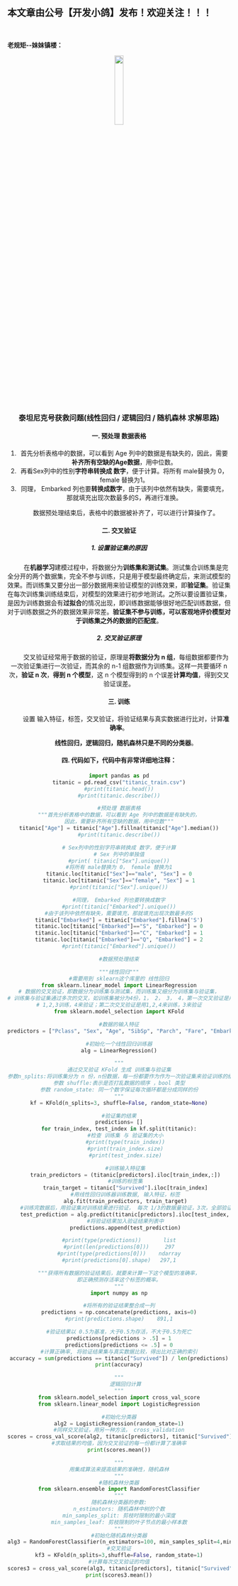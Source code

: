﻿## 本文章由公号【开发小鸽】发布！欢迎关注！！！
<br>

**老规矩--妹妹镇楼：**
<center>
<img src="https://img-blog.csdnimg.cn/20200721223424816.JPG"   width="20%">


### 泰坦尼克号获救问题(线性回归 / 逻辑回归 / 随机森林 求解思路)
#### 一. 预处理 数据表格

1. 首先分析表格中的数据，可以看到 Age 列中的数据是有缺失的，因此，需要**补齐所有空缺的Age数据**，用中位数。
2. 再看Sex列中的性别**字符串转换成 数字**，便于计算。将所有 male替换为 0， female 替换为1。
3. 同理， Embarked 列也要**转换成数字**，由于该列中依然有缺失，需要填充，那就填充出现次数最多的S，再进行准换。

&nbsp;  &nbsp;  &nbsp;  &nbsp; 数据预处理结束后，表格中的数据被补齐了，可以进行计算操作了。

#### 二. 交叉验证
##### 1. 设置验证集的原因
&nbsp;  &nbsp;  &nbsp;  &nbsp; 在**机器学习**建模过程中，将数据分为**训练集和测试集**。测试集合训练集是完全分开的两个数据集，完全不参与训练，只是用于模型最终确定后，来测试模型的效果。而训练集又要分出一部分数据用来验证模型的训练效果，即**验证集**。验证集在每次训练集训练结束后，对模型的效果进行初步地测试。之所以要设置验证集，是因为训练数据会有**过拟合**的情况出现，即训练数据能够很好地匹配训练数据，但对于训练数据之外的数据效果非常差。**验证集不参与训练，可以客观地评价模型对于训练集之外的数据的匹配度**。
##### 2. 交叉验证原理
&nbsp;  &nbsp;  &nbsp;  &nbsp; 交叉验证经常用于数据的验证，原理是**将数据分为 n 组**，每组数据都要作为一次验证集进行一次验证，而其余的 n-1 组数据作为训练集。这样一共要循环 n 次，**验证 n 次**，**得到 n 个模型**，这 n 个模型得到的 n 个误差**计算均值**，得到交叉验证误差。

#### 三. 训练
&nbsp;  &nbsp;  &nbsp;  &nbsp; 设置 输入特征，标签，交叉验证，将验证结果与真实数据进行比对，计算**准确率**。

&nbsp;  &nbsp;  &nbsp;  &nbsp; **线性回归，逻辑回归，随机森林只是不同的分类器**。


#### 四. **代码如下，代码中有非常详细地注释**：

```python
import pandas as pd
titanic = pd.read_csv("titanic_train.csv")
#print(titanic.head())
#print(titanic.describe())

#预处理 数据表格
"""首先分析表格中的数据，可以看到 Age 列中的数据是有缺失的，
因此，需要补齐所有空缺的数据，用中位数"""
titanic["Age"] = titanic["Age"].fillna(titanic["Age"].median())
#print(titanic.describe())

# Sex列中的性别字符串转换成 数字，便于计算
# Sex 列中的单独值
#print( titanic["Sex"].unique())
#将所有 male替换为 0， female 替换为1
titanic.loc[titanic["Sex"]=="male", "Sex"] = 0
titanic.loc[titanic["Sex"]=="female", "Sex"] = 1
#print(titanic["Sex"].unique())

#同理， Embarked 列也要转换成数字
#print(titanic["Embarked"].unique())
#由于该列中依然有缺失，需要填充，那就填充出现次数最多的S
titanic["Embarked"] = titanic["Embarked"].fillna('S')
titanic.loc[titanic["Embarked"]=="S", "Embarked"] = 0
titanic.loc[titanic["Embarked"]=="C", "Embarked"] = 1
titanic.loc[titanic["Embarked"]=="Q", "Embarked"] = 2
#print(titanic["Embarked"].unique())

#数据预处理结束

"""线性回归"""
#需要用到 sklearn这个库里的 线性回归
from sklearn.linear_model import LinearRegression
# 数据的交叉验证，即数据分为训练集与测试集，而训练集又细分为训练集与验证集，
# 训练集与验证集通过多次的交叉，如训练集被分为4份，1， 2， 3， 4，第一次交叉验证是用
# 1,2,3训练，4来验证；第二次交叉验证是用1,2,4来训练，3来验证
from sklearn.model_selection import KFold

#数据的输入特征
predictors = ["Pclass", "Sex", "Age", "SibSp", "Parch", "Fare", "Embarked"]

#初始化一个线性回归训练器
alg = LinearRegression()

"""
通过交叉验证 KFold 生成 训练集与验证集
参数n_splits:将训练集分为 n 份，n份数据，每一份都要作为作为一次验证集来验证训练的结果，一共 n 次循环，其余n-1份数据作为训练集进行训练。
参数 shuffle:表示是否打乱数据的顺序 ，bool 类型
参数 random_state: 同一个数字保证每次循环都是分成同样的份
"""
kf = KFold(n_splits=3, shuffle=False, random_state=None)

#验证集的结果
predictions= []
for train_index, test_index in kf.split(titanic):
    #检查 训练集 与 验证集的大小
    #print(type(train_index))
    #print(train_index.size)
    #print(test_index.size)

    #训练输入特征集
    train_predictors = (titanic[predictors].iloc[train_index,:])
    #训练的标签集
    train_target = titanic["Survived"].iloc[train_index]
    #用线性回归训练器训练数据, 输入特征，标签
    alg.fit(train_predictors, train_target)
    #训练完数据后，用验证集对训练结果进行验证， 每次 1/3的数据量验证，3次，全部验证完
    test_prediction = alg.predict(titanic[predictors].iloc[test_index,:])
    #将验证结果加入验证结果列表中
    predictions.append(test_prediction)

#print(type(predictions))       list
#print(len(predictions[0]))     297
#print(type(predictions[0]))    ndarray
#print(predictions[0].shape)   297,1

"""获得所有数据的验证结果后，就要来计算一下这个模型的准确率，
即正确预测存活率这个标签的概率。
"""
import numpy as np

#将所有的验证结果整合成一列
predictions = np.concatenate(predictions, axis=0)
#print(predictions.shape)    891,1

#验证结果以 0.5为基准，大于0.5为存活，不大于0.5为死亡
predictions[predictions > .5] = 1
predictions[predictions <= .5] = 0
#计算正确率, 将验证结果集与真实数据比较，得出比对正确的索引
accuracy = sum(predictions == titanic["Survived"]) / len(predictions)
print(accuracy)

"""
    逻辑回归计算
"""
from sklearn.model_selection import cross_val_score
from sklearn.linear_model import LogisticRegression

#初始化分类器
alg2 = LogisticRegression(random_state=1)
#同样交叉验证，用另一种方法， cross_validation
scores = cross_val_score(alg2, titanic[predictors], titanic["Survived"], cv=3)
#求取结果的均值，因为交叉验证的每一份都计算了准确率
print(scores.mean())

"""
用集成算法来提高结果的准确性，随机森林
"""
#随机森林分类器
from sklearn.ensemble import RandomForestClassifier
"""
随机森林分类器的参数:
n_estimators: 随机森林中树的个数
min_samples_split: 剪枝时限制的最小深度
min_samples_leaf: 剪枝限制的叶子节点的最小样本数
"""
#初始化随机森林分类器
alg3 = RandomForestClassifier(n_estimators=100, min_samples_split=4,min_samples_leaf=4, random_state=1)
#交叉验证
kf3 = KFold(n_splits=3,shuffle=False, random_state=1)
#计算每次交叉验证的均值
scores3 = cross_val_score(alg3, titanic[predictors], titanic["Survived"], cv=kf3)
print(scores3.mean())

```

